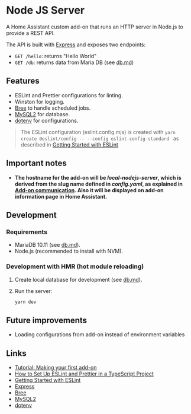 # Node JS Server

A Home Assistant custom add-on that runs an HTTP server in Node.js to provide a REST API.

The API is built with [Express](https://expressjs.com/) and exposes two endpoints:

- `GET /hello`: returns "Hello World"
- `GET /db`: returns data from Maria DB (see [db.md](doc/db.md))

## Features

- ESLint and Prettier configurations for linting.
- Winston for logging.
- [Bree](https://www.npmjs.com/package/bree) to handle scheduled jobs.
- [MySQL2](https://sidorares.github.io/node-mysql2/docs) for database.
- [dotenv](https://www.npmjs.com/package/dotenv) for configurations.

> The ESLint configuration (eslint.config.mjs) is created with `yarn create @eslint/config -- --config eslint-config-standard
` as described in [Getting Started with ESLint](https://eslint.org/docs/latest/use/getting-started)

## Important notes

- **The hostname for the add-on will be *local-nodejs-server*, which is derived from the slug name defined in *config.yaml*, as explained in [Add-on communication](https://developers.home-assistant.io/docs/add-ons/communication). Also it will be displayed on add-on information page in Home Assistant.**

## Development

### Requirements

- MariaDB 10.11 (see [db.md](doc/db.md)).
- Node.js (recommended to install with NVM).

### Development with HMR (hot module reloading)

1. Create local database for development (see [db.md](doc/db.md)).
2. Run the server:

    ```bash
    yarn dev
    ```

## Future improvements

- Loading configurations from add-on instead of environment variables

## Links

- [Tutorial: Making your first add-on](https://developers.home-assistant.io/docs/add-ons/tutorial)
- [How to Set Up ESLint and Prettier in a TypeScript Project](https://dev.to/forhad96/-how-to-set-up-eslint-and-prettier-in-a-typescript-project-3pi2)
- [Getting Started with ESLint](https://eslint.org/docs/latest/use/getting-started)
- [Express](https://expressjs.com/)
- [Bree](https://www.npmjs.com/package/bree)
- [MySQL2](https://sidorares.github.io/node-mysql2/docs)
- [dotenv](https://www.npmjs.com/package/dotenv)

